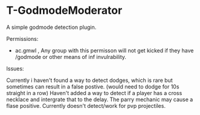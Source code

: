 # T-GodmodeModerator
A simple godmode detection plugin. 

Permissions:

- ac.gmwl , Any group with this permisson will not get kicked if they have /godmode or other means of inf invulrability.

Issues:

Currently i haven't found a way to detect dodges, which is rare but sometimes can result in a false postive. (would need to dodge for 10s straight in a row)
Haven't added a way to detect if a player has a cross necklace and intergrate that to the delay.
The parry mechanic may cause a flase positive.
Currently doesn't detect/work for pvp projectiles.
